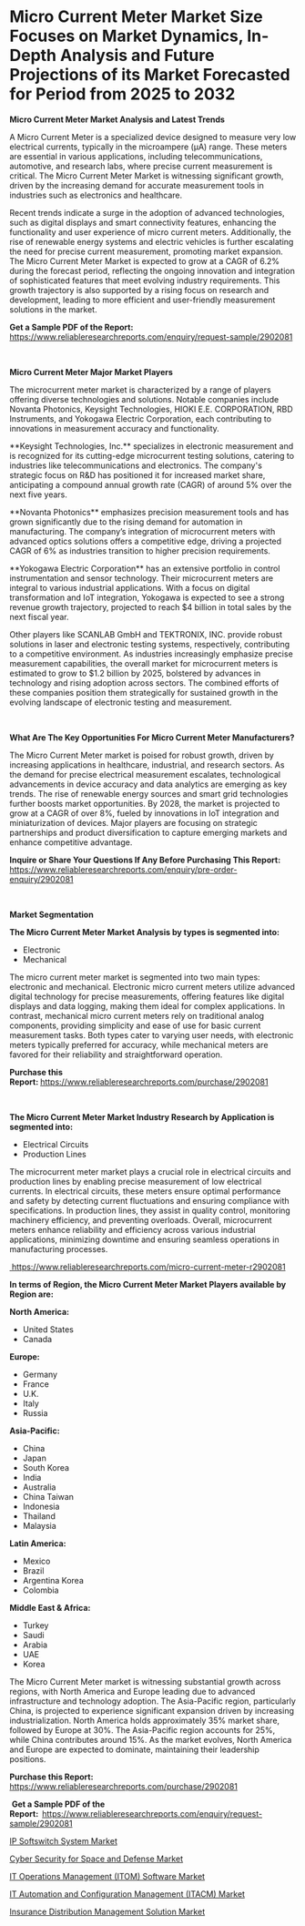 <p><h1>Micro Current Meter Market Size Focuses on Market Dynamics, In-Depth Analysis and Future Projections of its Market Forecasted for Period from 2025 to 2032</h1></p><p><strong>Micro Current Meter Market Analysis and Latest Trends</strong></p>
<p><p>A Micro Current Meter is a specialized device designed to measure very low electrical currents, typically in the microampere (µA) range. These meters are essential in various applications, including telecommunications, automotive, and research labs, where precise current measurement is critical. The Micro Current Meter Market is witnessing significant growth, driven by the increasing demand for accurate measurement tools in industries such as electronics and healthcare. </p><p>Recent trends indicate a surge in the adoption of advanced technologies, such as digital displays and smart connectivity features, enhancing the functionality and user experience of micro current meters. Additionally, the rise of renewable energy systems and electric vehicles is further escalating the need for precise current measurement, promoting market expansion. The Micro Current Meter Market is expected to grow at a CAGR of 6.2% during the forecast period, reflecting the ongoing innovation and integration of sophisticated features that meet evolving industry requirements. This growth trajectory is also supported by a rising focus on research and development, leading to more efficient and user-friendly measurement solutions in the market.</p></p>
<p><strong>Get a Sample PDF of the Report:&nbsp;</strong> <a href="https://www.reliableresearchreports.com/enquiry/request-sample/2902081?utm_campaign=31&utm_medium=2&utm_source=Github&utm_content=ia&utm_term=11032025&utm_id=micro-current-meter">https://www.reliableresearchreports.com/enquiry/request-sample/2902081</a></p>
<p>&nbsp;</p>
<p><strong>Micro Current Meter Major Market Players</strong></p>
<p><p>The microcurrent meter market is characterized by a range of players offering diverse technologies and solutions. Notable companies include Novanta Photonics, Keysight Technologies, HIOKI E.E. CORPORATION, RBD Instruments, and Yokogawa Electric Corporation, each contributing to innovations in measurement accuracy and functionality.</p><p>**Keysight Technologies, Inc.** specializes in electronic measurement and is recognized for its cutting-edge microcurrent testing solutions, catering to industries like telecommunications and electronics. The company's strategic focus on R&D has positioned it for increased market share, anticipating a compound annual growth rate (CAGR) of around 5% over the next five years.</p><p>**Novanta Photonics** emphasizes precision measurement tools and has grown significantly due to the rising demand for automation in manufacturing. The company’s integration of microcurrent meters with advanced optics solutions offers a competitive edge, driving a projected CAGR of 6% as industries transition to higher precision requirements.</p><p>**Yokogawa Electric Corporation** has an extensive portfolio in control instrumentation and sensor technology. Their microcurrent meters are integral to various industrial applications. With a focus on digital transformation and IoT integration, Yokogawa is expected to see a strong revenue growth trajectory, projected to reach $4 billion in total sales by the next fiscal year.</p><p>Other players like SCANLAB GmbH and TEKTRONIX, INC. provide robust solutions in laser and electronic testing systems, respectively, contributing to a competitive environment. As industries increasingly emphasize precise measurement capabilities, the overall market for microcurrent meters is estimated to grow to $1.2 billion by 2025, bolstered by advances in technology and rising adoption across sectors. The combined efforts of these companies position them strategically for sustained growth in the evolving landscape of electronic testing and measurement.</p></p>
<p>&nbsp;</p>
<p><strong>What Are The Key Opportunities For Micro Current Meter Manufacturers?</strong></p>
<p><p>The Micro Current Meter market is poised for robust growth, driven by increasing applications in healthcare, industrial, and research sectors. As the demand for precise electrical measurement escalates, technological advancements in device accuracy and data analytics are emerging as key trends. The rise of renewable energy sources and smart grid technologies further boosts market opportunities. By 2028, the market is projected to grow at a CAGR of over 8%, fueled by innovations in IoT integration and miniaturization of devices. Major players are focusing on strategic partnerships and product diversification to capture emerging markets and enhance competitive advantage.</p></p>
<p><strong>Inquire or Share Your Questions If Any Before Purchasing This Report:</strong> <a href="https://www.reliableresearchreports.com/enquiry/pre-order-enquiry/2902081?utm_campaign=31&utm_medium=2&utm_source=Github&utm_content=ia&utm_term=11032025&utm_id=micro-current-meter">https://www.reliableresearchreports.com/enquiry/pre-order-enquiry/2902081</a></p>
<p>&nbsp;</p>
<p><strong>Market Segmentation</strong></p>
<p><strong>The Micro Current Meter Market Analysis by types is segmented into:</strong></p>
<p><ul><li>Electronic</li><li>Mechanical</li></ul></p>
<p><p>The micro current meter market is segmented into two main types: electronic and mechanical. Electronic micro current meters utilize advanced digital technology for precise measurements, offering features like digital displays and data logging, making them ideal for complex applications. In contrast, mechanical micro current meters rely on traditional analog components, providing simplicity and ease of use for basic current measurement tasks. Both types cater to varying user needs, with electronic meters typically preferred for accuracy, while mechanical meters are favored for their reliability and straightforward operation.</p></p>
<p><strong>Purchase this Report:&nbsp;</strong><a href="https://www.reliableresearchreports.com/purchase/2902081?utm_campaign=31&utm_medium=2&utm_source=Github&utm_content=ia&utm_term=11032025&utm_id=micro-current-meter">https://www.reliableresearchreports.com/purchase/2902081</a></p>
<p>&nbsp;</p>
<p><strong>The Micro Current Meter Market Industry Research by Application is segmented into:</strong></p>
<p><ul><li>Electrical Circuits</li><li>Production Lines</li></ul></p>
<p><p>The microcurrent meter market plays a crucial role in electrical circuits and production lines by enabling precise measurement of low electrical currents. In electrical circuits, these meters ensure optimal performance and safety by detecting current fluctuations and ensuring compliance with specifications. In production lines, they assist in quality control, monitoring machinery efficiency, and preventing overloads. Overall, microcurrent meters enhance reliability and efficiency across various industrial applications, minimizing downtime and ensuring seamless operations in manufacturing processes.</p></p>
<p><a href="https://www.reliableresearchreports.com/micro-current-meter-r2902081?utm_campaign=31&utm_medium=2&utm_source=Github&utm_content=ia&utm_term=11032025&utm_id=micro-current-meter">&nbsp;https://www.reliableresearchreports.com/micro-current-meter-r2902081</a></p>
<p><strong>In terms of Region, the Micro Current Meter Market Players available by Region are:</strong></p>
<p>
    <p> <strong> North America: </strong>
        <ul>
            <li>United States</li>
            <li>Canada</li>
        </ul>
        </p> 
    <p> <strong> Europe: </strong>
        <ul>
            <li>Germany</li>
            <li>France</li>
            <li>U.K.</li>
            <li>Italy</li>
            <li>Russia</li>
        </ul>
        </p> 
    <p> <strong> Asia-Pacific: </strong>
        <ul>
            <li>China</li>
            <li>Japan</li>
            <li>South Korea</li>
            <li>India</li>
            <li>Australia</li>
            <li>China Taiwan</li>
            <li>Indonesia</li>
            <li>Thailand</li>
            <li>Malaysia</li>
        </ul>
        </p> 
    <p> <strong> Latin America: </strong>
        <ul>
            <li>Mexico</li>
            <li>Brazil</li>
            <li>Argentina Korea</li>
            <li>Colombia</li>
        </ul>
        </p> 
    <p> <strong> Middle East & Africa: </strong>
        <ul>
            <li>Turkey</li>
            <li>Saudi</li>
            <li>Arabia</li>
            <li>UAE</li>
            <li>Korea</li>
        </ul>
    </p>
    </p>
<p><p>The Micro Current Meter market is witnessing substantial growth across regions, with North America and Europe leading due to advanced infrastructure and technology adoption. The Asia-Pacific region, particularly China, is projected to experience significant expansion driven by increasing industrialization. North America holds approximately 35% market share, followed by Europe at 30%. The Asia-Pacific region accounts for 25%, while China contributes around 15%. As the market evolves, North America and Europe are expected to dominate, maintaining their leadership positions.</p></p>
<p><strong>Purchase this Report: </strong><a href="https://www.reliableresearchreports.com/purchase/2902081?utm_campaign=31&utm_medium=2&utm_source=Github&utm_content=ia&utm_term=11032025&utm_id=micro-current-meter">https://www.reliableresearchreports.com/purchase/2902081</a></p>
<p>&nbsp;<strong>Get a Sample PDF of the Report:&nbsp;&nbsp;</strong><a href="https://www.reliableresearchreports.com/enquiry/request-sample/2902081?utm_campaign=31&utm_medium=2&utm_source=Github&utm_content=ia&utm_term=11032025&utm_id=micro-current-meter">https://www.reliableresearchreports.com/enquiry/request-sample/2902081</a></p>
<p><strong></strong></p>
<p><p><a href="https://github.com/donnypolan/Market-Research-Report-List-1/blob/main/ip-softswitch-system-market.md?utm_campaign=31&utm_medium=2&utm_source=Github&utm_content=ia&utm_term=11032025&utm_id=micro-current-meter">IP Softswitch System Market</a></p><p><a href="https://github.com/buluckcapps2/Market-Research-Report-List-1/blob/main/cyber-security-for-space-and-defense-market.md?utm_campaign=31&utm_medium=2&utm_source=Github&utm_content=ia&utm_term=11032025&utm_id=micro-current-meter">Cyber Security for Space and Defense Market</a></p><p><a href="https://github.com/eleussabra/Market-Research-Report-List-1/blob/main/it-operations-management-itom-software-market.md?utm_campaign=31&utm_medium=2&utm_source=Github&utm_content=ia&utm_term=11032025&utm_id=micro-current-meter">IT Operations Management (ITOM) Software Market</a></p><p><a href="https://github.com/salkidtodo/Market-Research-Report-List-1/blob/main/it-automation-and-configuration-management-itacm-market.md?utm_campaign=31&utm_medium=2&utm_source=Github&utm_content=ia&utm_term=11032025&utm_id=micro-current-meter">IT Automation and Configuration Management (ITACM) Market</a></p><p><a href="https://github.com/floengsubb/Market-Research-Report-List-1/blob/main/insurance-distribution-management-solution-market.md?utm_campaign=31&utm_medium=2&utm_source=Github&utm_content=ia&utm_term=11032025&utm_id=micro-current-meter">Insurance Distribution Management Solution Market</a></p></p>